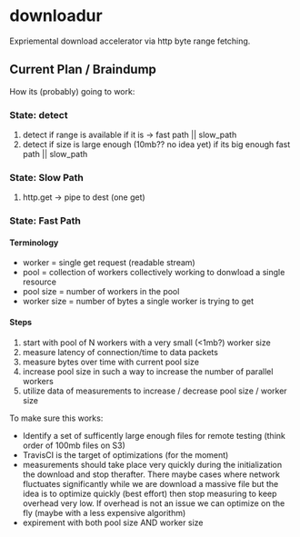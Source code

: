 # downloadur

Expriemental download accelerator via http byte range fetching.

## Current Plan / Braindump

How its (probably) going to work:

### State: detect
  1. detect if range is available if it is -> fast path || slow_path
  2. detect if size is large enough (10mb?? no idea yet) if its big enough fast path || slow_path
  
### State: Slow Path
  1. http.get -> pipe to dest (one get)

### State: Fast Path

#### Terminology
  * worker = single get request (readable stream)
  * pool = collection of workers collectively working to donwload a single resource
  * pool size = number of workers in the pool
  * worker size = number of bytes a single worker is trying to get
 
  
#### Steps

  1. start with pool of N workers with a very small (<1mb?) worker size
  2. measure latency of connection/time to data packets
  3. measure bytes over time with current pool size
  4. increase pool size in such a way to increase the number of parallel workers
  5. utilize data of measurements to increase / decrease pool size / worker size

To make sure this works:

  *  Identify a set of sufficently large enough files for remote testing (think order of 100mb files on S3)
  *  TravisCI is the target of optimizations (for the moment)
  *  measurements should take place very quickly during the initialization the download and stop therafter. 
     There maybe cases where network fluctuates significantly while we are download a massive file but the idea
     is to optimize quickly (best effort) then stop measuring to keep overhead very low. If overhead is not an issue
     we can optimize on the fly (maybe with a less expensive algorithm)
  * expirement with both pool size AND worker size
